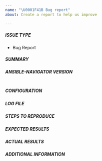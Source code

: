 ```yaml
---
name: "\U0001F41B Bug report"
about: Create a report to help us improve

---
```

##### ISSUE TYPE
 - Bug Report

##### SUMMARY
<!-- Briefly describe the problem. -->

##### ANSIBLE-NAVIGATOR VERSION
<!--- Paste, BELOW THIS COMMENT, verbatim output from "ansible-navigator --version" between quotes below -->
```

```

##### CONFIGURATION
<!--- Paste verbatim output from `ansible-navigator.yaml` file or
      any other custom setting file defined by `ANSIBLE_NAVIGATOR_CONFIG`
      enviornment variable below (if present).-->

##### LOG FILE
<!--- Paste relevant logs from the ansible-navigator
      log file preferably after setting the log-level to `debug`,
      under the prompt line.
      **HINT:** You can paste https://gist.github.com links for larger files..-->

##### STEPS TO REPRODUCE

<!-- Please describe exactly how to reproduce the problem. -->

##### EXPECTED RESULTS

<!-- What did you expect to happen when running the steps above? -->

##### ACTUAL RESULTS

<!-- What actually happened? -->

##### ADDITIONAL INFORMATION

<!-- Include any links screenshots or other
additional information like execution-envirnment details
if enabled. You can use command
"ansible-navigator images <name-of-container-image>"
to introspect execution environment -->